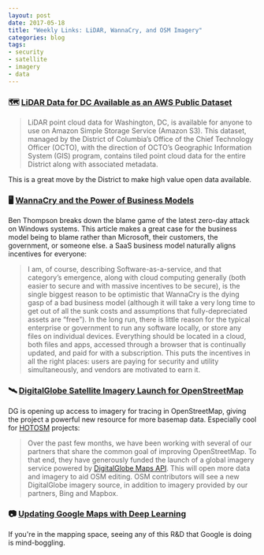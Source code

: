 ```yaml
---
layout: post
date: 2017-05-18
title: "Weekly Links: LiDAR, WannaCry, and OSM Imagery"
categories: blog
tags:
- security
- satellite
- imagery
- data
---
```


### 🗺 [LiDAR Data for DC Available as an AWS Public Dataset](https://aws.amazon.com/blogs/publicsector/lidar-data-for-washington-dc-is-available-as-an-aws-public-dataset/)

>LiDAR point cloud data for Washington, DC, is available for anyone to use on Amazon Simple Storage Service (Amazon S3). This dataset, managed by the District of Columbia’s Office of the Chief Technology Officer (OCTO), with the direction of OCTO’s Geographic Information System (GIS) program, contains tiled point cloud data for the entire District along with associated metadata.

This is a great move by the District to make high value open data available.

### 🖥 [WannaCry and the Power of Business Models](https://stratechery.com/2017/wannacry-and-the-power-of-business-models/)

Ben Thompson breaks down the blame game of the latest zero-day attack on Windows systems. This article makes a great case for the business model being to blame rather than Microsoft, their customers, the government, or someone else. a SaaS business model naturally aligns incentives for everyone:

>I am, of course, describing Software-as-a-service, and that category’s emergence, along with cloud computing generally (both easier to secure and with massive incentives to be secure), is the single biggest reason to be optimistic that WannaCry is the dying gasp of a bad business model (although it will take a very long time to get out of all the sunk costs and assumptions that fully-depreciated assets are “free”). In the long run, there is little reason for the typical enterprise or government to run any software locally, or store any files on individual devices. Everything should be located in a cloud, both files and apps, accessed through a browser that is continually updated, and paid for with a subscription. This puts the incentives in all the right places: users are paying for security and utility simultaneously, and vendors are motivated to earn it.

### 🛰 [DigitalGlobe Satellite Imagery Launch for OpenStreetMap](http://blog.digitalglobe.com/news/digitalglobe-satellite-imagery-launch-for-openstreetmap/)

DG is opening up access to imagery for tracing in OpenStreetMap, giving the project a powerful new resource for more basemap data. Especially cool for [HOTOSM](https://www.hotosm.org/) projects:

>Over the past few months, we have been working with several of our partners that share the common goal of improving OpenStreetMap. To that end, they have generously funded the launch of a global imagery service powered by [DigitalGlobe Maps API](https://platform.digitalglobe.com/maps-api/). This will open more data and imagery to aid OSM editing. OSM contributors will see a new DigitalGlobe imagery source, in addition to imagery provided by our partners, Bing and Mapbox.

### 📷 [Updating Google Maps with Deep Learning](https://research.googleblog.com/2017/05/updating-google-maps-with-deep-learning.html)

If you're in the mapping space, seeing any of this R&D that Google is doing is mind-boggling.
